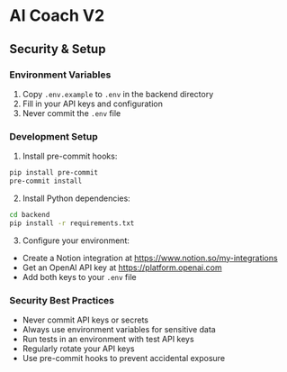 # AI Coach V2

## Security & Setup

### Environment Variables
1. Copy `.env.example` to `.env` in the backend directory
2. Fill in your API keys and configuration
3. Never commit the `.env` file

### Development Setup
1. Install pre-commit hooks:
```bash
pip install pre-commit
pre-commit install
```

2. Install Python dependencies:
```bash
cd backend
pip install -r requirements.txt
```

3. Configure your environment:
- Create a Notion integration at https://www.notion.so/my-integrations
- Get an OpenAI API key at https://platform.openai.com
- Add both keys to your `.env` file

### Security Best Practices
- Never commit API keys or secrets
- Always use environment variables for sensitive data
- Run tests in an environment with test API keys
- Regularly rotate your API keys
- Use pre-commit hooks to prevent accidental exposure